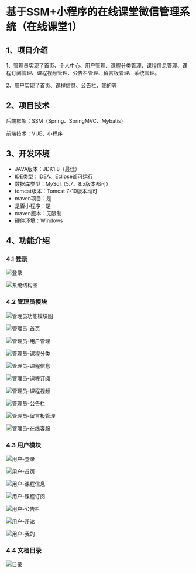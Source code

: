 # 基于SSM+小程序的在线课堂微信管理系统（在线课堂1）



## 1、项目介绍

1、管理员实现了首页、个人中心、用户管理、课程分类管理、课程信息管理、课程订阅管理、课程视频管理、公告栏管理、留言板管理、系统管理。

2、用户实现了首页、课程信息、公告栏、我的等

## 2、项目技术

后端框架：SSM（Spring、SpringMVC、Mybatis）

前端技术：VUE、小程序

## 3、开发环境

- JAVA版本：JDK1.8（最佳）
- IDE类型：IDEA、Eclipse都可运行
- 数据库类型：MySql（5.7、8.x版本都可） 
- tomcat版本：Tomcat 7-10版本均可
- maven项目：是
- 是否小程序：是
- maven版本：无限制
- 硬件环境：Windows


## 4、功能介绍

### 4.1 登录

![登录](https://www.codemarket.fun/202409222221230.png)

![系统结构图](https://www.codemarket.fun/202409222222546.png)

### 4.2 管理员模块

![管理员功能模块图](https://www.codemarket.fun/202409222222197.png)

![管理员-首页](https://www.codemarket.fun/202409222222181.png)

![管理员-用户管理](https://www.codemarket.fun/202409222222183.png)

![管理员-课程分类](https://www.codemarket.fun/202409222222611.png)

![管理员-课程信息](https://www.codemarket.fun/202409222222747.png)

![管理员-课程订阅](https://www.codemarket.fun/202409222222216.png)

![管理员-课程视频](https://www.codemarket.fun/202409222222676.png)

![管理员-公告栏](https://www.codemarket.fun/202409222222202.png)

![管理员-留言板管理](https://www.codemarket.fun/202409222222827.png)

![管理员-在线客服](https://www.codemarket.fun/202409222222193.png)

### 4.3 用户模块

![用户-登录](https://www.codemarket.fun/202409222222350.png)

![用户-首页](https://www.codemarket.fun/202409222222793.png)

![用户-课程信息](https://www.codemarket.fun/202409222222783.png)

![用户-课程订阅](https://www.codemarket.fun/202409222222773.png)

![用户-公告栏](https://www.codemarket.fun/202409222222758.png)

![用户-评论](https://www.codemarket.fun/202409222222779.png)

![用户-我的](https://www.codemarket.fun/202409222222791.png)

### 4.4 文档目录

![目录](https://www.codemarket.fun/202409222222953.png)
